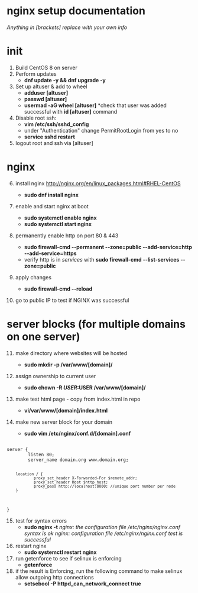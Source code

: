 # nginx setup documentation
*Anything in [brackets] replace with your own info*
    
# init

1. Build CentOS 8 on server
2. Perform updates
    - **dnf update -y && dnf upgrade -y**
3. Set up altuser & add to wheel
    - **adduser [altuser]**
    - **passwd [altuser]**
    - **usermad -aG wheel [altuser]**
    *check that user was added successful with **id [altuser]** command
4. Disable root ssh:
    - **vim /etc/ssh/sshd_config**
    - under "Authentication" change PermitRootLogin from yes to no
    - **service sshd restart**
5. logout root and ssh via [altuser]

# nginx

6. install nginx
    http://nginx.org/en/linux_packages.html#RHEL-CentOS
    
    - **sudo dnf install nginx**
7. enable and start nginx at boot
    - **sudo systemctl enable nginx**
    - **sudo systemctl start nginx**
8. permanently enable http on port 80 & 443
    - **sudo firewall-cmd --permanent --zone=public --add-service=http --add-service=https**
    - verify http is in *services* with **sudo firewall-cmd --list-services --zone=public**
9. apply changes
    - **sudo firewall-cmd --reload**
10. go to public IP to test if NGINX was successful

# server blocks (for multiple domains on one server)

11. make directory where websites will be hosted
    - **sudo mkdir -p /var/www/[domain]/**
12. assign ownership to current user
    - **sudo chown -R $USER:$USER /var/www/[domain]/**
13. make test html page - copy from index.html in repo
    - **vi/var/www/[domain]/index.html**

14. make new server block for your domain
    - **sudo vim /etc/nginx/conf.d/[domain].conf**

<code>
server {
        listen 80;
        server_name domain.org www.domain.org;

        location / {
                proxy_set_header X-Forwarded-For $remote_addr;
                proxy_set_header Host $http_host;
                proxy_pass http://localhost:8080; //unique port number per node
        }
}
</code>

15. test for syntax errors
    - **sudo nginx -t**
        *nginx: the configuration file /etc/nginx/nginx.conf syntax is ok*
        *nginx: configuration file /etc/nginx/nginx.conf test is successful*
16. restart nginx
    - **sudo systemctl restart nginx**
17. run getenforce to see if selinux is enforcing
    - **getenforce**
18. if the result is Enforcing, run the following command to make selinux allow outgoing http connections
    - **setsebool -P httpd_can_network_connect true**



